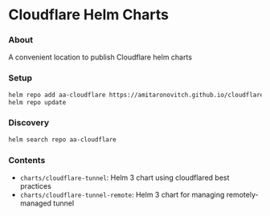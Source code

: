 # Cloudflare Helm Charts

### About
A convenient location to publish Cloudflare helm charts

### Setup
```bash
helm repo add aa-cloudflare https://amitaronovitch.github.io/cloudflare-charts
helm repo update
```

### Discovery
```bash
helm search repo aa-cloudflare
```

### Contents

- `charts/cloudflare-tunnel`: Helm 3 chart using cloudflared best practices
- `charts/cloudflare-tunnel-remote`: Helm 3 chart for managing remotely-managed tunnel
